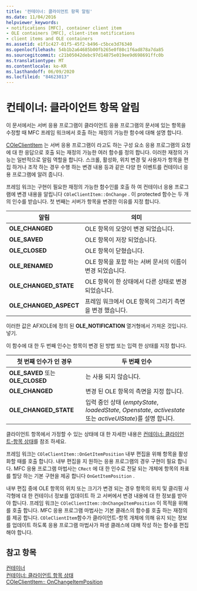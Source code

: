 ```yaml
---
title: '컨테이너: 클라이언트 항목 알림'
ms.date: 11/04/2016
helpviewer_keywords:
- notifications [MFC], container client item
- OLE containers [MFC], client-item notifications
- client items and OLE containers
ms.assetid: e1f1c427-01f5-45f2-b496-c5bce3d76340
ms.openlocfilehash: 54b1b2a64685b00fb265e0f80c1f6ad878a7da85
ms.sourcegitcommit: c21b05042debc97d14875e019ee9d698691ffc0b
ms.translationtype: MT
ms.contentlocale: ko-KR
ms.lasthandoff: 06/09/2020
ms.locfileid: "84623013"
---
```

# <a name="containers-client-item-notifications"></a>컨테이너: 클라이언트 항목 알림

이 문서에서는 서버 응용 프로그램이 클라이언트 응용 프로그램의 문서에 있는 항목을 수정할 때 MFC 프레임 워크에서 호출 하는 재정의 가능한 함수에 대해 설명 합니다.

[COleClientItem](reference/coleclientitem-class.md) 는 서버 응용 프로그램이 라고도 하는 구성 요소 응용 프로그램의 요청에 대 한 응답으로 호출 되는 재정의 가능한 여러 함수를 정의 합니다. 이러한 재정의 가능는 일반적으로 알림 역할을 합니다. 스크롤, 활성화, 위치 변경 및 사용자가 항목을 편집 하거나 조작 하는 경우 수행 하는 변경 내용 등과 같은 다양 한 이벤트를 컨테이너 응용 프로그램에 알려 줍니다.

프레임 워크는 구현이 필요한 재정의 가능한 함수인를 호출 하 여 컨테이너 응용 프로그램에 변경 내용을 알립니다 `COleClientItem::OnChange` . 이 protected 함수는 두 개의 인수를 받습니다. 첫 번째는 서버가 항목을 변경한 이유를 지정 합니다.

|알림|의미|
|------------------|-------------|
|**OLE_CHANGED**|OLE 항목의 모양이 변경 되었습니다.|
|**OLE_SAVED**|OLE 항목이 저장 되었습니다.|
|**OLE_CLOSED**|OLE 항목이 닫혔습니다.|
|**OLE_RENAMED**|OLE 항목을 포함 하는 서버 문서의 이름이 변경 되었습니다.|
|**OLE_CHANGED_STATE**|OLE 항목이 한 상태에서 다른 상태로 변경 되었습니다.|
|**OLE_CHANGED_ASPECT**|프레임 워크에서 OLE 항목의 그리기 측면을 변경 했습니다.|

이러한 값은 AFXOLE에 정의 된 **OLE_NOTIFICATION** 열거형에서 가져온 것입니다. 넣기.

이 함수에 대 한 두 번째 인수는 항목이 변경 된 방법 또는 입력 한 상태를 지정 합니다.

|첫 번째 인수가 인 경우|두 번째 인수|
|----------------------------|---------------------|
|**OLE_SAVED** 또는 **OLE_CLOSED**|는 사용 되지 않습니다.|
|**OLE_CHANGED**|변경 된 OLE 항목의 측면을 지정 합니다.|
|**OLE_CHANGED_STATE**|입력 중인 상태 (*emptyState*, *loadedState*, *Openstate*, *activestate*또는 *activeUIState*)를 설명 합니다.|

클라이언트 항목에서 가정할 수 있는 상태에 대 한 자세한 내용은 [컨테이너: 클라이언트-항목 상태](containers-client-item-states.md)를 참조 하세요.

프레임 워크는 `COleClientItem::OnGetItemPosition` 내부 편집을 위해 항목을 활성화할 때를 호출 합니다. 내부 편집을 지 원하는 응용 프로그램의 경우 구현이 필요 합니다. MFC 응용 프로그램 마법사는 `CRect` 에 대 한 인수로 전달 되는 개체에 항목의 좌표를 할당 하는 기본 구현을 제공 합니다 `OnGetItemPosition` .

내부 편집 중에 OLE 항목의 위치 또는 크기가 변경 되는 경우 항목의 위치 및 클리핑 사각형에 대 한 컨테이너 정보를 업데이트 하 고 서버에서 변경 내용에 대 한 정보를 받아야 합니다. 프레임 워크는 `COleClientItem::OnChangeItemPosition` 이 목적을 위해를 호출 합니다. MFC 응용 프로그램 마법사는 기본 클래스의 함수를 호출 하는 재정의를 제공 합니다. `COleClientItem`함수가 클라이언트-항목 개체에 의해 유지 되는 정보를 업데이트 하도록 응용 프로그램 마법사가 파생 클래스에 대해 작성 하는 함수를 편집 해야 합니다.

## <a name="see-also"></a>참고 항목

[컨테이너](containers.md)<br/>
[컨테이너: 클라이언트 항목 상태](containers-client-item-states.md)<br/>
[COleClientItem:: OnChangeItemPosition](reference/coleclientitem-class.md#onchangeitemposition)
